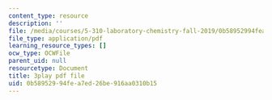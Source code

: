 ```yaml
---
content_type: resource
description: ''
file: /media/courses/5-310-laboratory-chemistry-fall-2019/0b58952994fea7ed26be916aa0310b15_J23egLCM2tc.pdf
file_type: application/pdf
learning_resource_types: []
ocw_type: OCWFile
parent_uid: null
resourcetype: Document
title: 3play pdf file
uid: 0b589529-94fe-a7ed-26be-916aa0310b15
---
```

